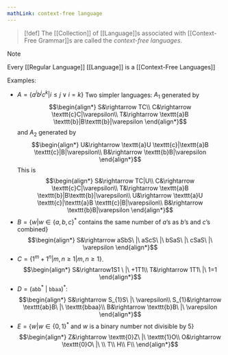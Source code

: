 ```yaml
---
mathLink: context-free language
---
```

>[!def]
>The [[Collection]] of [[Language]]s associated with [[Context-Free Grammar]]s are called the *context-free languages*.

>[!note]
>Every [[Regular Language]] [[Language]] is a [[Context-Free Languages]]


Examples:
- $A=\{a^{i}b^{j}c^{k}|i≤j\lor i=k\}$
Two simpler languages: $A_{1}$ generated by $$\begin{align*}
S&\rightarrow TC\\
C&\rightarrow \texttt{c}C|\varepsilon\\
T&\rightarrow \texttt{a}B \texttt{b}|B\texttt{b}|\varepsilon
\end{align*}$$and $A_{2}$ generated by $$\begin{align*}
U&\rightarrow \texttt{a}U \texttt{c}|\texttt{a}B \texttt{c}|B|\varepsilon\\
B&\rightarrow \texttt{b}B|\varepsilon
\end{align*}$$
This is $$\begin{align*}
S&\rightarrow TC|U\\
C&\rightarrow \texttt{c}C|\varepsilon\\
T&\rightarrow \texttt{a}B \texttt{b}|B\texttt{b}|\varepsilon\\
U&\rightarrow \texttt{a}U \texttt{c}|\texttt{a}B \texttt{c}|B|\varepsilon\\
B&\rightarrow \texttt{b}B|\varepsilon
\end{align*}$$
- $B=\{w|w\in\{a,b,c\}^{*}\text{ contains the same number of }a \text{'s as }b \text{'s and }c \text{'s combined}\}$ $$\begin{align*}
S&\rightarrow aSbS\ |\ aScS\ |\ bSaS\ |\ cSaS\ |\ \varepsilon
\end{align*}$$
- $C=\{1^{m}+1^{n}|m,n≥1|m,n≥1\}$. $$\begin{align*}
S&\rightarrow1S1 \ |\ +1T1\\
T&\rightarrow 1T1\ |\ 1=1
\end{align*}$$
- $D=(\texttt{abb}^{*}\ |\ \texttt{bbaa})^{*}$: $$\begin{align*}
S&\rightarrow S_{1}S\ |\ \varepsilon\\
S_{1}&\rightarrow \texttt{ab}B\ |\ \texttt{bbaa}\\
B&\rightarrow \texttt{b}B\ |\ \varepsilon
\end{align*}$$
- $E=\{w|w\in\{0,1\}^{*}\text{ and }w\text{ is a binary number not divisible by }5\}$ $$\begin{align*}
Z&\rightarrow \texttt{0}Z\ |\ \texttt{1}O\\
O&\rightarrow \texttt{0}O\ |\ \\
T\\
H\\
F\\
\end{align*}$$